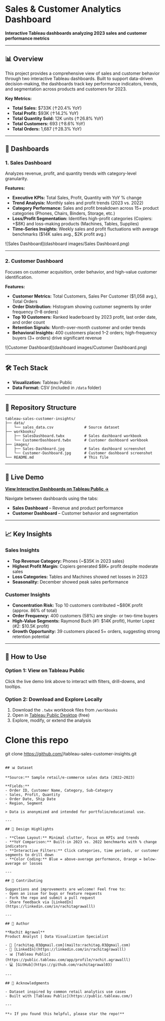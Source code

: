 # Sales & Customer Analytics Dashboard

**Interactive Tableau dashboards analyzing 2023 sales and customer performance metrics**

---

## 📊 Overview

This project provides a comprehensive view of sales and customer behavior through two interactive Tableau dashboards. Built to support data-driven decision-making, the dashboards track key performance indicators, trends, and segmentation across products and customers for 2023.

**Key Metrics:**
- **Total Sales:** $733K (↑20.4% YoY)
- **Total Profit:** $93K (↑14.2% YoY)
- **Total Quantity Sold:** 12K units (↑26.8% YoY)
- **Total Customers:** 693 (↑8.6% YoY)
- **Total Orders:** 1,687 (↑28.3% YoY)

---

## 🎯 Dashboards

### 1. Sales Dashboard
Analyzes revenue, profit, and quantity trends with category-level granularity.

**Features:**
- **Executive KPIs:** Total Sales, Profit, Quantity with YoY % change
- **Trend Analysis:** Monthly sales and profit trends (2023 vs. 2022)
- **Category Performance:** Sales and profit breakdown across 15+ product categories (Phones, Chairs, Binders, Storage, etc.)
- **Loss/Profit Segmentation:** Identifies high-profit categories (Copiers: +$8K) and loss-making products (Machines, Tables, Supplies)
- **Time-Series Insights:** Weekly sales and profit fluctuations with average benchmarks ($14K sales avg., $2K profit avg.)

![Sales Dashboard](dashboard images/Sales Dashboard.png)

---

### 2. Customer Dashboard
Focuses on customer acquisition, order behavior, and high-value customer identification.

**Features:**
- **Customer Metrics:** Total Customers, Sales Per Customer ($1,058 avg.), Total Orders
- **Order Distribution:** Histogram showing customer segments by order frequency (1–8 orders)
- **Top 10 Customers:** Ranked leaderboard by 2023 profit, last order date, and order count
- **Retention Signals:** Month-over-month customer and order trends
- **Behavioral Insights:** 400 customers placed 1–2 orders; high-frequency buyers (3+ orders) drive significant revenue

![Customer Dashboard](dashboard images/Customer Dashboard.png)

---

## 🛠️ Tech Stack

- **Visualization:** Tableau Public
- **Data Format:** CSV (included in `/data` folder)

---

## 📁 Repository Structure

```
tableau-sales-customer-insights/
├── data/
│   └── sales_data.csv              # Source dataset
├── workbooks/
│   ├── SalesDashboard.twbx         # Sales dashboard workbook
│   └── CustomerDashboard.twbx      # Customer dashboard workbook
├── images/
│   ├── Sales-Dashboard.jpg         # Sales dashboard screenshot
│   └── Customer-Dashboard.jpg      # Customer dashboard screenshot
└── README.md                       # This file
```

---

## 🚀 Live Demo

**[View Interactive Dashboards on Tableau Public →](https://public.tableau.com/app/profile/rachit.agrawalll/viz/SalesDashboard_17613966150120/SalesDashboard)**

Navigate between dashboards using the tabs:
- **Sales Dashboard** – Revenue and product performance
- **Customer Dashboard** – Customer behavior and segmentation

---

## 📈 Key Insights

### Sales Insights
- **Top Revenue Category:** Phones (~$35K in 2023 sales)
- **Highest Profit Margin:** Copiers generated $8K+ profit despite moderate sales
- **Loss Categories:** Tables and Machines showed net losses in 2023
- **Seasonality:** December showed peak sales performance

### Customer Insights
- **Concentration Risk:** Top 10 customers contributed ~$80K profit (approx. 86% of total)
- **Order Frequency:** 400 customers (58%) are single- or two-time buyers
- **High-Value Segments:** Raymond Buch (#1: $14K profit), Hunter Lopez (#2: $10.5K profit)
- **Growth Opportunity:** 39 customers placed 5+ orders, suggesting strong retention potential

---

## 🔧 How to Use

### Option 1: View on Tableau Public
Click the live demo link above to interact with filters, drill-downs, and tooltips.

### Option 2: Download and Explore Locally
1. Download the `.twbx` workbook files from `/workbooks`
2. Open in [Tableau Public Desktop](https://public.tableau.com/en-us/s/download) (free)
3. Explore, modify, or extend the analysis

# Clone this repo
git clone https://github.com/<your-username>/tableau-sales-customer-insights.git

```

## 📊 Dataset

**Source:** Sample retail/e-commerce sales data (2022–2023)

**Fields:**
- Order ID, Customer Name, Category, Sub-Category
- Sales, Profit, Quantity
- Order Date, Ship Date
- Region, Segment

> Data is anonymized and intended for portfolio/educational use.

---

## 🎨 Design Highlights

- **Clean Layout:** Minimal clutter, focus on KPIs and trends
- **YoY Comparison:** Built-in 2023 vs. 2022 benchmarks with % change indicators
- **Interactive Filters:** Click categories, time periods, or customer segments to drill down
- **Color Coding:** Blue = above-average performance, Orange = below-average or losses

---

## 🤝 Contributing

Suggestions and improvements are welcome! Feel free to:
- Open an issue for bugs or feature requests
- Fork the repo and submit a pull request
- Share feedback via [LinkedIn](https://linkedin.com/in/rachitagrawalll)

---

## 👤 Author

**Rachit Agrawal**  
Product Analyst | Data Visualization Specialist  

- 📧 [rachitag.03@gmail.com](mailto:rachitag.03@gmail.com)  
- 💼 [LinkedIn](https://linkedin.com/in/rachitagrawalll)  
- 📊 [Tableau Public](https://public.tableau.com/app/profile/rachit.agrawalll)  
- 💻 [GitHub](https://github.com/rachitagrawal03)

---

## 🙏 Acknowledgments

- Dataset inspired by common retail analytics use cases
- Built with [Tableau Public](https://public.tableau.com/)

---

**⭐ If you found this helpful, please star the repo!**

